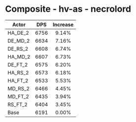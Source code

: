 # Composite - hv-as - necrolord
| Actor | DPS | Increase |
|---|:---:|:---:|
|HA_DE_2|6756|9.14%|
|DE_MD_2|6634|7.16%|
|DE_RS_2|6608|6.74%|
|HA_MD_2|6607|6.73%|
|DE_FT_2|6575|6.20%|
|HA_RS_2|6573|6.18%|
|HA_FT_2|6533|5.53%|
|MD_RS_2|6466|4.45%|
|MD_FT_2|6435|3.94%|
|RS_FT_2|6404|3.45%|
|Base|6191|0.00%|
